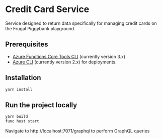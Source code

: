 # Credit Card Service

Service designed to return data specifically for managing credit cards on the Frugal Piggybank playground.

## Prerequisites

- [Azure Functions Core Tools CLI](https://docs.microsoft.com/en-us/azure/azure-functions/functions-run-local?tabs=macos%2Ccsharp%2Cbash#v2) (currently version 3.x)
- [Azure CLI](https://docs.microsoft.com/en-us/cli/azure/install-azure-cli?view=azure-cli-latest) (currently version 2.x) for deployments.

## Installation

```bash
yarn install
```

## Run the project locally

```bash
yarn build
func host start
```

Navigate to http://localhost:7071/graphql to perform GraphQL queries
